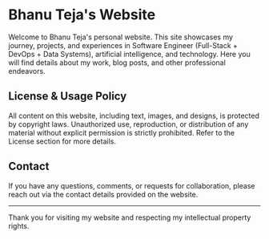 # **Bhanu Teja's Website**

Welcome to Bhanu Teja's personal website. This site showcases my journey, projects, and experiences in Software Engineer (Full-Stack + DevOps + Data Systems), artificial intelligence, and technology. Here you will find details about my work, blog posts, and other professional endeavors.

## License & Usage Policy

All content on this website, including text, images, and designs, is protected by copyright laws. Unauthorized use, reproduction, or distribution of any material without explicit permission is strictly prohibited. Refer to the License section for more details.

## Contact

If you have any questions, comments, or requests for collaboration, please reach out via the contact details provided on the website.

---

Thank you for visiting my website and respecting my intellectual property rights.
